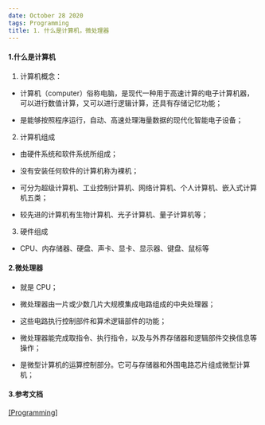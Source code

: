 ```yaml
---
date: October 28 2020
tags: Programming
title: 1. 什么是计算机，微处理器
---
```


#### 1.什么是计算机

1. 计算机概念：

- 计算机（computer）俗称电脑，是现代一种用于高速计算的电子计算机器，可以进行数值计算，又可以进行逻辑计算，还具有存储记忆功能；

- 是能够按照程序运行，自动、高速处理海量数据的现代化智能电子设备；

2. 计算机组成

- 由硬件系统和软件系统所组成；

- 没有安装任何软件的计算机称为裸机；

- 可分为超级计算机、工业控制计算机、网络计算机、个人计算机、嵌入式计算机五类；

- 较先进的计算机有生物计算机、光子计算机、量子计算机等；

3. 硬件组成

- CPU、内存储器、硬盘、声卡、显卡、显示器、键盘、鼠标等

#### 2.微处理器

- 就是 CPU；

- 微处理器由一片或少数几片大规模集成电路组成的中央处理器；

- 这些电路执行控制部件和算术逻辑部件的功能；

- 微处理器能完成取指令、执行指令，以及与外界存储器和逻辑部件交换信息等操作；

- 是微型计算机的运算控制部分。它可与存储器和外围电路芯片组成微型计算机；

#### 3.参考文档

[[Programming]]()

